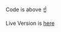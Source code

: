 Code is above ☝️ 

Live Version is [here](https://leoneckert.github.io/critical-data-and-visualization-spring-2022/labs/lab4/in-class-coding/lab4-linear-scale_blank)